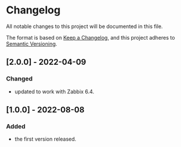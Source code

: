 # Changelog
All notable changes to this project will be documented in this file.

The format is based on [Keep a Changelog](https://keepachangelog.com/en/1.0.0/),
and this project adheres to [Semantic Versioning](https://semver.org/spec/v2.0.0.html).

## [2.0.0] - 2022-04-09
### Changed
- updated to work with Zabbix 6.4.

## [1.0.0] - 2022-08-08
### Added
- the first version released.
